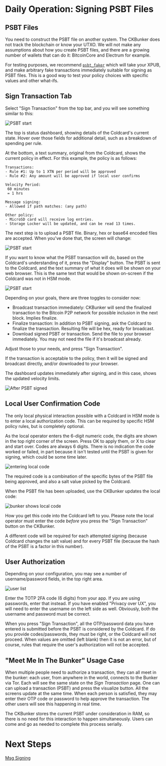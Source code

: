 
# Daily Operation: Signing PSBT Files

## PSBT Files

You need to construct the PSBT file on another system.
The CKBunker does not track the blockchain or know your UTXO. We will not make
any assumptions about how you create PSBT files, and there are a growing number of
wallets that can do it: BitcoinCore and Electrum for example.

For testing purposes, we recommend
[`psbt_faker`](https://github.com/Coldcard/psbt_faker) which will
take your XPUB, and make arbitrary fake transactions immediately
suitable for signing as PSBT files.
This is a good way to test your policy choices with specific values and other what-ifs.

## Sign Transaction Tab

Select "Sign Transaction" from the top bar, and you will see something similar to this:

![PSBT start](img/snap-psbt-start.png)

The top is status dashboard, showing details of the Coldcard's current state. Hover
over those fields for additional detail, such as a breakdown of spending per rule.

At the bottom, a text summary, original from the Coldcard, shows the current
policy in effect. For this example, the policy is as follows:

```text
Transactions:
- Rule #1: Up to 1 XTN per period will be approved
- Rule #2: Any amount will be approved if local user confirms

Velocity Period:
 60 minutes
 = 1 hrs

Message signing:
- Allowed if path matches: (any path)

Other policy:
- MicroSD card will receive log entries.
- Storage Locker will be updated, and can be read 13 times.
```

The next step is to upload a PSBT file. Binary, hex or base64 encoded files are
accepted. When you've done that, the screen will change:

![PSBT start](img/snap-psbt-uploaded.png)

If you want to know what the PSBT transaction will do, based on the Coldcard's
understanding of it, press the "Display" button. The PSBT is sent to the Coldcard,
and the text summary of what it does will be shown on your web browser. This is
the same text that would be shown on-screen if the Coldcard was not in HSM mode.

![PSBT start](img/snap-psbt-visualized.png)

Depending on your goals, there are three toggles to consider now:

- Broadcast transaction immediately: CKBunker will send the finalized transaction to the
    Bitcoin P2P network for possible inclusion in the next block. Implies finalize.
- Finalize transaction: In addition to PSBT signing, ask the Coldcard to finalize
    the transaction. Resulting file will be hex, ready for broadcast.
- Download signed PSBT or transaction. Send the file to your browser immediately. You may not
    need the file if it's broadcast already.

Adjust those to your needs, and press "Sign Transaction".

If the transaction is acceptable to the policy, then it will be
signed and broadcast directly, and/or downloaded to your browser.

The dashboard updates immediately after signing, and in this case, shows the
updated velocity limits.

![After PSBT signed](img/snap-psbt-after.png)

## Local User Confirmation Code

The only local physical interaction possible with a Coldcard in HSM
mode is to enter a local authorization code. This can be required
by specific HSM policy rules, but is completely optional.

As the local operator enters the 6-digit numeric code, the digits
are shown in the top right corner of the screen. Press OK to apply
them, or X to clear and start over. Codes are always 6 digits. There
is no indication the code worked or failed, in part because it isn't
tested until the PSBT is given for signing, which could be some
time later.

![entering local code](img/hsm-local-code.png)

The required code is a combination of the specific bytes
of the PSBT file being approved, and also a salt value picked by
the Coldcard.

When the PSBT file has been uploaded, use the CKBunker updates the local code:

![bunker shows local code](img/bunker-local-conf.png)

How you get this code into the Coldcard left to you. Please note
the local operator must enter the code _before_ you press the "Sign Transaction"
button on the CKBunker.

A different code will be required for each attempted signing (because
Coldcard changes the salt value) and for every PSBT file (because
the hash of the PSBT is a factor in this number).

## User Authorization

Depending on your configuration, you may see a number of username/password
fields, in the top right area.

![user list](img/snap-users-empty.png)

Enter the TOTP 2FA code (6 digits) from your app. If you are using
passwords, enter that instead. If you have enabled "Privacy
over UX", you will need to enter the username on the left side as well.
Obviously, both the username and password must be correct.

When you press "Sign Transaction", all the OTP/password data you
have entered is submitted before the PSBT is considered by the
Coldcard. If do you provide codes/passwords, they must be right, or
the Coldcard will not proceed. When values are omitted (left blank)
then it is not an error, but of course, rules that require the
user's authorization will not be accepted.

## "Meet Me In The Bunker" Usage Case

When multiple people need to authorize a transaction, they can all
meet in the bunker: each user, from anywhere in the world, connects
to the Bunker via Tor. Each will see the same state on the _Sign Transaction_ page.
One can can upload a transaction (PSBT) and
press the visualize button. All the screens update at the
same time. When each person is satisfied, they may enter their OTP code
or password to help approve the transaction. The other users will
see this happening in real time.

The CKBunker stores the current PSBT under consideration in RAM,
so there is no need for this interaction to happen simultaneously.
Users can come and go as needed to complete this process serially.

# Next Steps

[Msg Signing](msg-signing.md)
